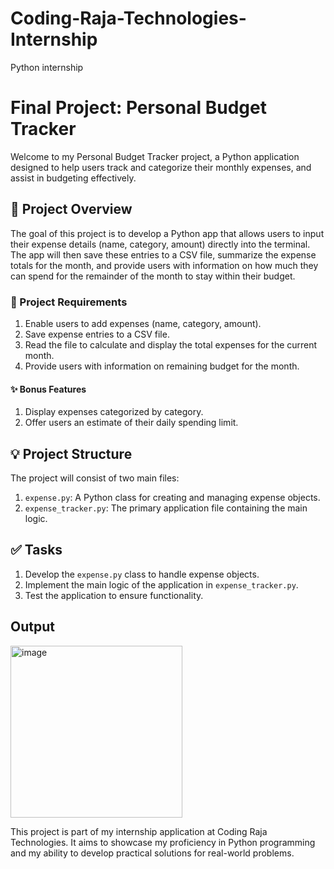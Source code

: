 # Coding-Raja-Technologies-Internship
Python internship
# Final Project: Personal Budget Tracker

Welcome to my Personal Budget Tracker project, a Python application designed to help users track and categorize their monthly expenses, and assist in budgeting effectively.

## 🎯 Project Overview

The goal of this project is to develop a Python app that allows users to input their expense details (name, category, amount) directly into the terminal. The app will then save these entries to a CSV file, summarize the expense totals for the month, and provide users with information on how much they can spend for the remainder of the month to stay within their budget.

### 🚀 Project Requirements

1. Enable users to add expenses (name, category, amount).
2. Save expense entries to a CSV file.
3. Read the file to calculate and display the total expenses for the current month.
4. Provide users with information on remaining budget for the month.

#### ✨ Bonus Features

1. Display expenses categorized by category.
2. Offer users an estimate of their daily spending limit.

## 💡 Project Structure

The project will consist of two main files:

1. `expense.py`: A Python class for creating and managing expense objects.
2. `expense_tracker.py`: The primary application file containing the main logic.

## ✅ Tasks

1. Develop the `expense.py` class to handle expense objects.
2. Implement the main logic of the application in `expense_tracker.py`.
3. Test the application to ensure functionality.

## Output

<img width="275" alt="image" src="https://github.com/VMAGESH373/Coding-Raja-Technologies-Internship/assets/161710142/dad8ed2d-7da0-4c7b-ad8f-c04085855a86">


This project is part of my internship application at Coding Raja Technologies. It aims to showcase my proficiency in Python programming and my ability to develop practical solutions for real-world problems.
